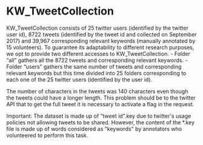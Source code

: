 # KW_TweetCollection
KW_TweetCollection consists of 25 twitter users (identified by the twitter user id), 8722 tweets (identified by the tweet id and collected on September 2017) and 39,967 corresponding relevant keywords (manually annotated by 15 volunteers). To guarantee its adaptability to different research purposes, we opt to provide two different accesses to KW_TweetCollection. 
	- Folder “all” gathers all the 8722 tweets and corresponding relevant keywords.
	- Folder “users” gathers the same number of tweets and corresponding relevant keywords but this time divided into 25 folders corresponding to each one of the 25 twitter users (identified by the user id).

The number of characters in the tweets was 140 characters even though the tweets could have a longer length. This problem should be to the twitter API that to get the full tweet it is necessary to activate a flag in the request.

Important:
The dataset is made up of "tweet id".key due to twitter's usage policies not allowing tweets to be shared. However, the content of the *.key file is made up of words considered as "keywords" by annotators who volunteered to perform this task.